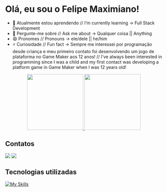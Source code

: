 <h1>Olá, eu sou o Felipe Maximiano!</h1>

- 🌱 Atualmente estou aprendendo // I’m currently learning -> Full Stack Development
- 💬 Pergunte-me sobre // Ask me about -> Qualquer coisa || Anything
- 😄 Pronomes // Pronouns -> ele/dele || he/him
- ⚡ Curiosidade // Fun fact -> Sempre me interessei por programação desde criança e meu primeiro contato foi desenvolvendo um jogo de plataforma no Game Maker aos 12 anos! // I've always been interested in programming since I was a child and my first contact was developing a platform game in Game Maker when I was 12 years old!

<center>
<div>
<a href="https://github.com/FelipeMaximianoSilva?tab=repositories">
<img height="180em" src="https://github-readme-stats.vercel.app/api?username=FelipeMaximianoSilva&show_icons=true&theme=gotham"/>
<img height="180em" src="https://github-readme-stats.vercel.app/api/top-langs/?username=FelipeMaximianoSilva&layout=compact&theme=gotham"/>
</a>
</div>
</center
<br>
  
  <h2>Contatos</h2>

<div display="flex" flex-direction="row">
  <a href="https://www.linkedin.com/in/felipe-maximiano-da-silva"><img src="https://img.shields.io/badge/LinkedIn-0077B5?style=for-the-badge&logo=linkedin&logoColor=white"></a>
  <a href="mailto:maximiano.felipesilva@gmail.com"><img src="https://img.shields.io/badge/Gmail-D14836?style=for-the-badge&logo=gmail&logoColor=white"></a>
</div>

<h2>Tecnologias utilizadas</h2>

[![My Skills](https://skills.thijs.gg/icons?i=html,css,js,react,nodejs,mongodb,mysql)](https://skills.thijs.gg)
